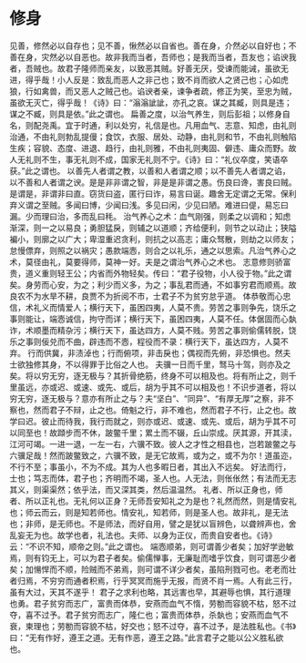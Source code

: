 # 修身
见善，修然必以自存也；见不善，愀然必以自省也。善在身，介然必以自好也；不善在身，灾然必以自恶也。故非我而当者，吾师也；是我而当者，吾友也；谄谀我者，吾贼也。故君子隆师而亲友，以致恶其贼。好善无厌，受谏而能诫，虽欲无进，得乎哉！小人反是：致乱而恶人之非己也；致不肖而欲人之贤己也；心如虎狼，行如禽兽，而又恶人之贼己也。谄谀者亲，谏争者疏，修正为笑，至忠为贼，虽欲无灭亡，得乎哉！《诗》曰：“滃滃訿訿，亦孔之哀。谋之其臧，则具是违；谋之不臧，则具是依。”此之谓也。
扁善之度，以治气养生，则后彭祖；以修身自名，则配尧禹。宜于时通，利以处穷，礼信是也。凡用血气、志意、知虑，由礼则治通，不由礼则勃乱提僈；食饮，衣服、居处、动静，由礼则和节，不由礼则触陷生疾；容貌、态度、进退、趋行，由礼则雅，不由礼则夷固、僻违、庸众而野。故人无礼则不生，事无礼则不成，国家无礼则不宁。《诗》曰：“礼仪卒度，笑语卒获。”此之谓也。
以善先人者谓之教，以善和人者谓之顺；以不善先人者谓之谄，以不善和人者谓之谀。是是非非谓之智，非是是非谓之愚。伤良曰谗，害良曰贼。是谓是，非谓非曰直。窃货曰盗，匿行曰诈，易言曰诞。趣舍无定谓之无常。保利弃义谓之至贼。多闻曰博，少闻曰浅。多见曰闲，少见曰陋。难进曰偍，易忘曰漏。少而理曰治，多而乱曰秏。
治气养心之术：血气刚强，则柔之以调和；知虑渐深，则一之以易良；勇胆猛戾，则辅之以道顺；齐给便利，则节之以动止；狭隘褊小，则廓之以广大；卑湿重迟贪利，则抗之以高志；庸众驽散，则劫之以师友；怠慢僄弃，则照之以祸灾；愚款端悫，则合之以礼乐，通之以思索。凡治气养心之术，莫径由礼，莫要得师，莫神一好。夫是之谓治气养心之术也。
志意修则骄富贵，道义重则轻王公；内省而外物轻矣。传曰：“君子役物，小人役于物。”此之谓矣。身劳而心安，为之；利少而义多，为之；事乱君而通，不如事穷君而顺焉。故良农不为水旱不耕，良贾不为折阅不市，士君子不为贫穷怠乎道。
体恭敬而心忠信，术礼义而情爱人；横行天下，虽困四夷，人莫不贵。劳苦之事则争先，饶乐之事则能让，端悫诚信，拘守而详；横行天下，虽困四夷，人莫不任。体倨固而心埶诈，术顺墨而精杂污；横行天下，虽达四方，人莫不贱。劳苦之事则偷儒转脱，饶乐之事则佞兑而不曲，辟违而不悫，程役而不录：横行天下，虽达四方，人莫不弃。
行而供冀，非渍淖也；行而俯项，非击戾也；偶视而先俯，非恐惧也。然夫士欲独修其身，不以得罪于比俗之人也。
夫骥一日而千里，驽马十驾，则亦及之矣。将以穷无穷，逐无极与？其折骨绝筋，终身不可以相及也。将有所止之，则千里虽远，亦或迟、或速、或先、或后，胡为乎其不可以相及也！不识步道者，将以穷无穷，逐无极与？意亦有所止之与？夫“坚白”、“同异”、“有厚无厚”之察，非不察也，然而君子不辩，止之也。倚魁之行，非不难也，然而君子不行，止之也。故学曰迟。彼止而待我，我行而就之，则亦或迟、或速、或先、或后，胡为乎其不可以同至也！故蹞步而不休，跛鳖千里；累土而不辍，丘山崇成。厌其源，开其渎，江河可竭。一进一退，一左一右，六骥不致。彼人之才性之相县也，岂若跛鳖之与六骥足哉！然而跛鳖致之，六骥不致，是无它故焉，或为之，或不为尔！道虽迩，不行不至；事虽小，不为不成。其为人也多暇日者，其出入不远矣。
好法而行，士也；笃志而体，君子也；齐明而不竭，圣人也。人无法，则伥伥然；有法而无志其义，则渠渠然；依乎法，而又深其类，然后温温然。
礼者、所以正身也，师者、所以正礼也。无礼何以正身？无师吾安知礼之为是也？礼然而然，则是情安礼也；师云而云，则是知若师也。情安礼，知若师，则是圣人也。故非礼，是无法也；非师，是无师也。不是师法，而好自用，譬之是犹以盲辨色，以聋辨声也，舍乱妄无为也。故学也者，礼法也。夫师、以身为正仪，而贵自安者也。《诗》云：“不识不知，顺帝之则。”此之谓也。
端悫顺弟，则可谓善少者矣；加好学逊敏焉，则有钧无上，可以为君子者矣。偷儒惮事，无廉耻而嗜乎饮食，则可谓恶少者矣；加愓悍而不顺，险贼而不弟焉，则可谓不详少者矣，虽陷刑戮可也。老老而壮者归焉，不穷穷而通者积焉，行乎冥冥而施乎无报，而贤不肖一焉。人有此三行，虽有大过，天其不遂乎！
君子之求利也略，其远害也早，其避辱也惧，其行道理也勇。君子贫穷而志广，富贵而体恭，安燕而血气不惰，劳勌而容貌不枯，怒不过夺，喜不过予。君子贫穷而志广，隆仁也；富贵而体恭，杀埶也；安燕而血气不衰，柬理也；劳勌而容貌不枯，好交也；怒不过夺，喜不过予，是法胜私也。《书》曰：“无有作好，遵王之道。无有作恶，遵王之路。”此言君子之能以公义胜私欲也。
